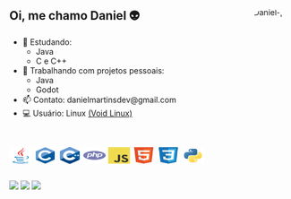 <div>
  <img style="border-radius: 50%;"  align="right" alt="Daniel-pic" height="150" src="https://user-images.githubusercontent.com/86479460/222490024-992c8c39-4986-45fc-85e5-6c45ccd80e81.png">
<h2> Oi, me chamo Daniel 👽</h2>

  <div>
    <ul>
      <li>🌱 Estudando:
        <ul>
          <li>Java</li>
          <li>C e C++</li>
        </ul>
      </li>
      <li>🔮 Trabalhando com projetos pessoais:
        <ul>
          <li>Java</li>
          <li>Godot</li>
        </ul>
      </li>
      <li>📫 Contato: danielmartinsdev@gmail.com </li>
      <li>💻 Usuário: Linux <a href="https://github.com/void-linux">(Void Linux) </a></li>
    </ul>
  </div>
</div>

 ## 




<div style="display: inline_block"><br>
  <img align="center" alt="Daniel-Java" height="30" width="40" src="https://raw.githubusercontent.com/devicons/devicon/master/icons/java/java-original.svg">
  <img align="center" alt="Daniel-C" height="30" width="40" src="https://raw.githubusercontent.com/devicons/devicon/master/icons/c/c-original.svg">
  <img align="center" alt="Daniel-Cplusplus" height="30" width="40" src="https://raw.githubusercontent.com/devicons/devicon/master/icons/cplusplus/cplusplus-original.svg">
  <img align="center" alt="Daniel-php" height="30" width="40" src="https://raw.githubusercontent.com/devicons/devicon/master/icons/php/php-plain.svg">
  <img align="center" alt="Daniel-Js" height="30" width="40" src="https://raw.githubusercontent.com/devicons/devicon/master/icons/javascript/javascript-original.svg">
  <img align="center" alt="Daniel-HTML" height="30" width="40" src="https://raw.githubusercontent.com/devicons/devicon/master/icons/html5/html5-original.svg">
  <img align="center" alt="Daniel-CSS" height="30" width="40" src="https://raw.githubusercontent.com/devicons/devicon/master/icons/css3/css3-original.svg">
  <img align="center" alt="Daniel-Python" height="30" width="40" src="https://raw.githubusercontent.com/devicons/devicon/master/icons/python/python-original.svg">
</div>
 
 ## 
 
<div> 
   <a href="https://github.com/void-linux" target="_blank"><img src="https://img.shields.io/badge/Linux-FCC624?style=for-the-badge&logo=linux&logoColor=black"></a> 
    <a href = "mailto:danielmartinsdev@gmail.com"><img src="https://img.shields.io/badge/-Gmail-%23333?style=for-the-badge&logo=gmail&logoColor=white" target="_blank"></a>
    <a href="https://www.linkedin.com/in/danieldevzx/" target="_blank"><img src="https://img.shields.io/badge/-LinkedIn-%230077B5?style=for-the-badge&logo=linkedin&logoColor=white" target="_blank"></a> 
</div>
